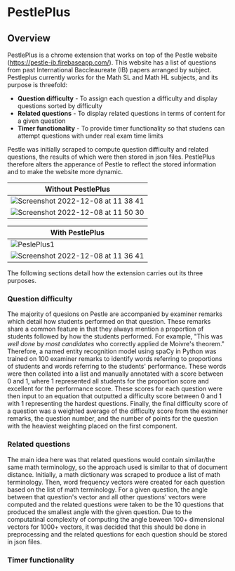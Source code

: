 # PestlePlus
## Overview
PestlePlus is a chrome extension that works on top of the Pestle website (https://pestle-ib.firebaseapp.com/). This website has a list of questions from past International Baccleaureate (IB) papers arranged by subject. Pestleplus currently works for the Math SL and Math HL subjects, and its purpose is threefold:
- **Question difficulty** - To assign each question a difficulty and display questions sorted by difficulty
- **Related questions** - To display related questions in terms of content for a given question
- **Timer functionality** - To provide timer functionality so that studens can attempt questions with under real exam time limits 

Pestle was initially scraped to compute question difficulty and related questions, the results of which were then stored in json files. PestlePlus therefore alters the apperance of Pestle to reflect the stored information and to make the website more dynamic.

|Without PestlePlus|
|---|
|![Screenshot 2022-12-08 at 11 38 41](https://user-images.githubusercontent.com/46422100/206428991-a976aa83-4349-4a7b-aac4-4753846ce7fc.png)|
|![Screenshot 2022-12-08 at 11 50 30](https://user-images.githubusercontent.com/46422100/206429127-d789ce34-8e3e-443a-9bb6-1ae256a31a2d.png)| 

|With PestlePlus|
|---|
|![PeslePlus1](https://user-images.githubusercontent.com/46422100/206429358-85ce2c62-dce5-4696-a874-1a2367599a53.png)|
|![Screenshot 2022-12-08 at 11 36 41](https://user-images.githubusercontent.com/46422100/206429385-cb0d92ac-ae1d-46f5-bafe-3a0985112ffd.png)| 

The following sections detail how the extension carries out its three purposes. 

### Question difficulty

The majority of quesions on Pestle are accompanied by examiner remarks which detail how students performed on that question. These remarks share a common feature in that they always mention a proportion of students followed by how the students performed. For example, "This was *well done* by *most candidates* who correctly applied de Moivre's theorem." Therefore, a named entity recognition model using spaCy in Python was trained on 100 examiner remarks to identify words referring to proportions of students and words referring to the students' performance. These words were then collated into a list and manually annotated with a score between 0 and 1, where 1 represented all students for the proportion score and excellent for the performance score. These scores for each question were then input to an equation that outputted a difficulty score between 0 and 1 with 1 representing the hardest questions. Finally, the final difficulty score of a question was a weighted average of the difficulty score from the examiner remarks, the question number, and the number of points for the question with the heaviest weighting placed on the first component. 

### Related questions

The main idea here was that related questions would contain similar/the same math terminology, so the approach used is similar to that of document distance. Initially, a math dictionary was scraped to produce a list of math terminology. Then, word frequency vectors were created for each question based on the list of math terminology. For a given question, the angle between that question's vector and all other questions' vectors were computed and the related questions were taken to be the 10 questions that produced the smallest angle with the given question. Due to the computatinal complexity of computing the angle beween 100+ dimensional vectors for 1000+ vectors, it was decided that this should be done in preprocessing and the related questions for each question should be stored in json files. 

### Timer functionality



